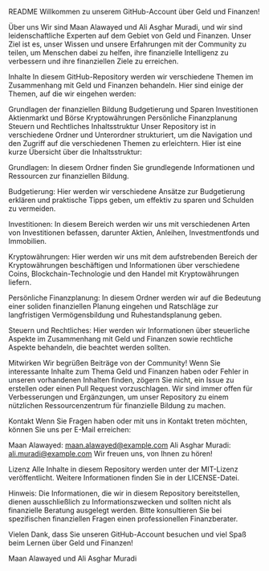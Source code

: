 README
Willkommen zu unserem GitHub-Account über Geld und Finanzen!

Über uns
Wir sind Maan Alawayed und Ali Asghar Muradi, und wir sind leidenschaftliche Experten auf dem Gebiet von Geld und Finanzen. Unser Ziel ist es, unser Wissen und unsere Erfahrungen mit der Community zu teilen, um Menschen dabei zu helfen, ihre finanzielle Intelligenz zu verbessern und ihre finanziellen Ziele zu erreichen.

Inhalte
In diesem GitHub-Repository werden wir verschiedene Themen im Zusammenhang mit Geld und Finanzen behandeln. Hier sind einige der Themen, auf die wir eingehen werden:

Grundlagen der finanziellen Bildung
Budgetierung und Sparen
Investitionen
Aktienmarkt und Börse
Kryptowährungen
Persönliche Finanzplanung
Steuern und Rechtliches
Inhaltsstruktur
Unser Repository ist in verschiedene Ordner und Unterordner strukturiert, um die Navigation und den Zugriff auf die verschiedenen Themen zu erleichtern. Hier ist eine kurze Übersicht über die Inhaltsstruktur:

Grundlagen: In diesem Ordner finden Sie grundlegende Informationen und Ressourcen zur finanziellen Bildung.

Budgetierung: Hier werden wir verschiedene Ansätze zur Budgetierung erklären und praktische Tipps geben, um effektiv zu sparen und Schulden zu vermeiden.

Investitionen: In diesem Bereich werden wir uns mit verschiedenen Arten von Investitionen befassen, darunter Aktien, Anleihen, Investmentfonds und Immobilien.

Kryptowährungen: Hier werden wir uns mit dem aufstrebenden Bereich der Kryptowährungen beschäftigen und Informationen über verschiedene Coins, Blockchain-Technologie und den Handel mit Kryptowährungen liefern.

Persönliche Finanzplanung: In diesem Ordner werden wir auf die Bedeutung einer soliden finanziellen Planung eingehen und Ratschläge zur langfristigen Vermögensbildung und Ruhestandsplanung geben.

Steuern und Rechtliches: Hier werden wir Informationen über steuerliche Aspekte im Zusammenhang mit Geld und Finanzen sowie rechtliche Aspekte behandeln, die beachtet werden sollten.

Mitwirken
Wir begrüßen Beiträge von der Community! Wenn Sie interessante Inhalte zum Thema Geld und Finanzen haben oder Fehler in unseren vorhandenen Inhalten finden, zögern Sie nicht, ein Issue zu erstellen oder einen Pull Request vorzuschlagen. Wir sind immer offen für Verbesserungen und Ergänzungen, um unser Repository zu einem nützlichen Ressourcenzentrum für finanzielle Bildung zu machen.

Kontakt
Wenn Sie Fragen haben oder mit uns in Kontakt treten möchten, können Sie uns per E-Mail erreichen:

Maan Alawayed: maan.alawayed@example.com
Ali Asghar Muradi: ali.muradi@example.com
Wir freuen uns, von Ihnen zu hören!

Lizenz
Alle Inhalte in diesem Repository werden unter der MIT-Lizenz veröffentlicht. Weitere Informationen finden Sie in der LICENSE-Datei.

Hinweis: Die Informationen, die wir in diesem Repository bereitstellen, dienen ausschließlich zu Informationszwecken und sollten nicht als finanzielle Beratung ausgelegt werden. Bitte konsultieren Sie bei spezifischen finanziellen Fragen einen professionellen Finanzberater.

Vielen Dank, dass Sie unseren GitHub-Account besuchen und viel Spaß beim Lernen über Geld und Finanzen!

Maan Alawayed und Ali Asghar Muradi
